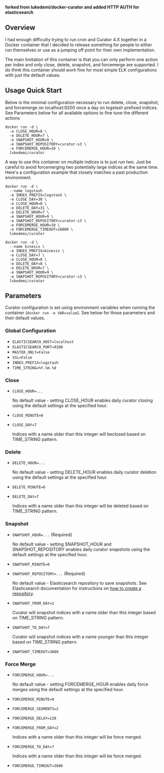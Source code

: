 **forked from lukedemi/docker-curator and added HTTP AUTH for elasticsearch**

## Overview

I had enough difficulty trying to run cron and Curator 4.X together in a Docker container that I decided to release something for people to either run themselves or use as a jumping off point for their own implementation.

The main limitation of this container is that you can only perform one action per index and only close, delete, snapshot, and forcemerge are supported. I do think this container should work fine for most simple ELK configurations with just the default values.

## Usage Quick Start

Below is the minimal configuration necessary to run delete, close, snapshot, and forcemerge on localhost:9200 once a day on logstash prefixed indices. See Parameters below for all available options to fine tune the different actions

```
docker run -d \
  -e CLOSE_HOUR=8 \
  -e DELETE_HOUR=7 \
  -e SNAPSHOT_HOUR=9 \
  -e SNAPSHOT_REPOSITORY=curator-s3 \
  -e FORCEMERGE_HOUR=10 \
  lukedemi/curator
```

A way to use this container on multiple indices is to just run two. Just be careful to avoid forcemerging two potentially large indices at the same time. Here's a configuration example that closely matches a past production environment.

```
docker run -d \
  --name logstash
  -e INDEX_PREFIX=logstash \
  -e CLOSE_DAY=30 \
  -e CLOSE_HOUR=8 \
  -e DELETE_DAY=31 \
  -e DELETE_HOUR=7 \
  -e SNAPSHOT_HOUR=9 \
  -e SNAPSHOT_REPOSITORY=curator-s3 \
  -e FORCEMERGE_HOUR=10 \
  -e FORCEMERGE_TIMEOUT=10800 \
  lukedemi/curator

docker run -d \
  --name kinesis \
  -e INDEX_PREFIX=kinesis \
  -e CLOSE_DAY=7 \
  -e CLOSE_HOUR=8 \
  -e DELETE_DAY=8 \
  -e DELETE_HOUR=7 \
  -e SNAPSHOT_HOUR=9 \
  -e SNAPSHOT_REPOSITORY=curator-s3 \
  lukedemi/curator
```

## Parameters

Curator configuration is set using environment variables when running the container (`docker run -e VAR=value`). See below for those parameters and their default values.

### Global Configuration

- `ELASTICSEARCH_HOST=localhost`
- `ELASTICSEARCH_PORT=9200`
- `MASTER_ONLY=False`
- `SSL=False`
- `INDEX_PREFIX=logstash`
- `TIME_STRING=%Y.%m.%d`

### Close

- `CLOSE_HOUR=...`
 
  No default value - setting CLOSE_HOUR enables daily curator closing using the default settings at the specified hour.

- `CLOSE_MINUTE=0`
- `CLOSE_DAY=7`
 
  Indices with a name older than this integer will beclosed based on TIME_STRING pattern.

### Delete

- `DELETE_HOUR=...`
 
  No default value - setting DELETE_HOUR enables daily curator deletion using the default settings at the specified hour.

- `DELETE_MINUTE=0`
- `DELETE_DAY=7`
 
  Indices with a name older than this integer will be deleted based on TIME_STRING pattern.

### Snapshot

- `SNAPSHOT_HOUR=...` (Required)
 
  No default value - setting SNAPSHOT_HOUR and SNAPSHOT_REPOSITORY enables daily curator snapshots using the default settings at the specified hour.

- `SNAPSHOT_MINUTE=0`
- `SNAPSHOT_REPOSITORY=...` (Required)
 
  No default value - Elasticsearch repository to save snapshots. See Elasticsearch documentation for instructions on [how to create a repository](https://www.elastic.co/guide/en/elasticsearch/reference/current/modules-snapshots.html#_repositories). 
- `SNAPSHOT_FROM_DAY=2`
 
  Curator will snapshot indices with a name older than this integer based on TIME_STRING pattern.
- `SNAPSHOT_TO_DAY=7`
 
  Curator will snapshot indices with a name younger than this integer based on TIME_STRING pattern.
- `SNAPSHOT_TIMEOUT=3600`

### Force Merge

- `FORCEMERGE_HOUR=...`
 
  No default value - setting FORCEMERGE_HOUR enables daily force merges using the default settings at the specified hour.

- `FORCEMERGE_MINUTE=0`
- `FORCEMERGE_SEGMENTS=2`
- `FORCEMERGE_DELAY=120`
- `FORCEMERGE_FROM_DAY=2`
 
  Indices with a name older than this integer will be force merged.
- `FORCEMERGE_TO_DAY=7`
 
  Indices with a name older than this integer will be force merged.
- `FORCEMERGE_TIMEOUT=3600`
